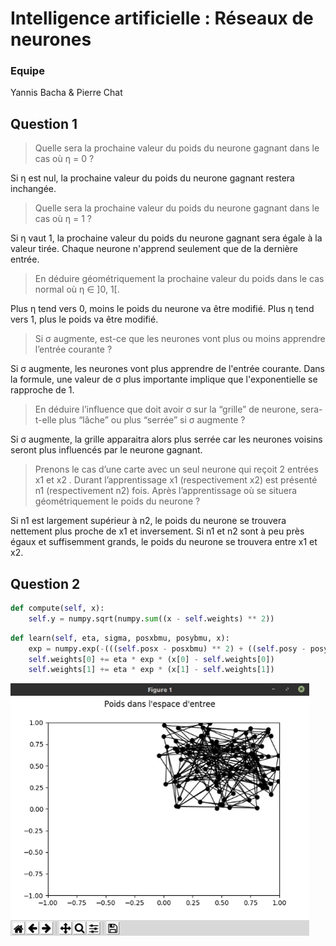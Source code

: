 # Intelligence artificielle : Réseaux de neurones

### Equipe

Yannis Bacha & Pierre Chat

## Question 1

> Quelle sera la prochaine valeur du poids du neurone gagnant dans le cas où η = 0 ?

Si η est nul, la prochaine valeur du poids du neurone gagnant restera inchangée.

> Quelle sera la prochaine valeur du poids du neurone gagnant dans le cas où η = 1 ?

Si η vaut 1, la prochaine valeur du poids du neurone gagnant sera égale à la valeur tirée. Chaque neurone n'apprend
seulement que de la dernière entrée.

> En déduire géométriquement la prochaine valeur du poids dans le cas normal où η ∈ ]0, 1[.

Plus η tend vers 0, moins le poids du neurone va être modifié. Plus η tend vers 1, plus le poids va être modifié.

> Si σ augmente, est-ce que les neurones vont plus ou moins apprendre l’entrée courante ?

Si σ augmente, les neurones vont plus apprendre de l'entrée courante. Dans la formule, une valeur de σ plus importante
implique que l'exponentielle se rapproche de 1.

> En déduire l’influence que doit avoir σ sur la “grille” de neurone, sera-t-elle plus “lâche” ou plus “serrée”
si σ augmente ?

Si σ augmente, la grille apparaitra alors plus serrée car les neurones voisins seront plus influencés par le neurone
gagnant.

> Prenons le cas d’une carte avec un seul neurone qui reçoit 2 entrées x1 et x2 . Durant l’apprentissage x1
(respectivement x2) est présenté n1 (respectivement n2) fois. Après l’apprentissage où se situera
géométriquement le poids du neurone ?

Si n1 est largement supérieur à n2, le poids du neurone se trouvera nettement plus proche de x1 et inversement.
Si n1 et n2 sont à peu près égaux et suffisemment grands, le poids du neurone se trouvera entre x1 et x2.

## Question 2

```python
def compute(self, x):
    self.y = numpy.sqrt(numpy.sum((x - self.weights) ** 2))
```

```python
def learn(self, eta, sigma, posxbmu, posybmu, x):
    exp = numpy.exp(-(((self.posx - posxbmu) ** 2) + ((self.posy - posybmu) ** 2)) / (2 * (sigma ** 2)))
    self.weights[0] += eta * exp * (x[0] - self.weights[0])
    self.weights[1] += eta * exp * (x[1] - self.weights[1])
```

![GIF](img/giphy.gif)

